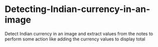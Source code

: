 # Detecting-Indian-currency-in-an-image
Detect Indian currency in an image and extract values from the notes to perform some action like adding the currency values to display total
